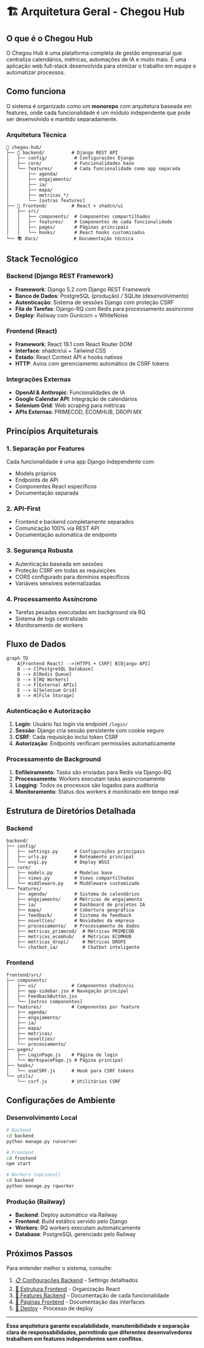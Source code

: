 # 🏗️ Arquitetura Geral - Chegou Hub

## O que é o Chegou Hub

O Chegou Hub é uma plataforma completa de gestão empresarial que centraliza calendários, métricas, automações de IA e muito mais. É uma aplicação web full-stack desenvolvida para otimizar o trabalho em equipe e automatizar processos.

## Como funciona

O sistema é organizado como um **monorepo** com arquitetura baseada em features, onde cada funcionalidade é um módulo independente que pode ser desenvolvido e mantido separadamente.

### Arquitetura Técnica

```
📁 chegou-hub/
├── 🔧 backend/          # Django REST API
│   ├── config/          # Configurações Django
│   ├── core/            # Funcionalidades base
│   └── features/        # Cada funcionalidade como app separada
│       ├── agenda/
│       ├── engajamento/
│       ├── ia/
│       ├── mapa/
│       ├── metricas_*/
│       └── [outras features]
├── 🎨 frontend/         # React + shadcn/ui
│   ├── src/
│   │   ├── components/  # Componentes compartilhados
│   │   ├── features/    # Componentes de cada funcionalidade
│   │   ├── pages/       # Páginas principais
│   │   └── hooks/       # React hooks customizados
└── 📚 docs/             # Documentação técnica
```

## Stack Tecnológico

### Backend (Django REST Framework)
- **Framework**: Django 5.2 com Django REST Framework
- **Banco de Dados**: PostgreSQL (produção) / SQLite (desenvolvimento)
- **Autenticação**: Sistema de sessões Django com proteção CSRF
- **Fila de Tarefas**: Django-RQ com Redis para processamento assíncrono
- **Deploy**: Railway com Gunicorn + WhiteNoise

### Frontend (React)
- **Framework**: React 19.1 com React Router DOM
- **Interface**: shadcn/ui + Tailwind CSS
- **Estado**: React Context API e hooks nativos
- **HTTP**: Axios com gerenciamento automático de CSRF tokens

### Integrações Externas
- **OpenAI & Anthropic**: Funcionalidades de IA
- **Google Calendar API**: Integração de calendários
- **Selenium Grid**: Web scraping para métricas
- **APIs Externas**: PRIMECOD, ECOMHUB, DROPI MX

## Princípios Arquiteturais

### 1. **Separação por Features**
Cada funcionalidade é uma app Django independente com:
- Models próprios
- Endpoints de API
- Componentes React específicos
- Documentação separada

### 2. **API-First**
- Frontend e backend completamente separados
- Comunicação 100% via REST API
- Documentação automática de endpoints

### 3. **Segurança Robusta**
- Autenticação baseada em sessões
- Proteção CSRF em todas as requisições
- CORS configurado para domínios específicos
- Variáveis sensíveis externalizadas

### 4. **Processamento Assíncrono**
- Tarefas pesadas executadas em background via RQ
- Sistema de logs centralizado
- Monitoramento de workers

## Fluxo de Dados

```mermaid
graph TD
    A[Frontend React] -->|HTTPS + CSRF| B[Django API]
    B --> C[PostgreSQL Database]
    B --> D[Redis Queue]
    D --> E[RQ Workers]
    E --> F[External APIs]
    E --> G[Selenium Grid]
    B --> H[File Storage]
```

### Autenticação e Autorização

1. **Login**: Usuário faz login via endpoint `/login/`
2. **Sessão**: Django cria sessão persistente com cookie seguro
3. **CSRF**: Cada requisição inclui token CSRF
4. **Autorização**: Endpoints verificam permissões automaticamente

### Processamento de Background

1. **Enfileiramento**: Tasks são enviadas para Redis via Django-RQ
2. **Processamento**: Workers executam tasks assincronamente
3. **Logging**: Todos os processos são logados para auditoria
4. **Monitoramento**: Status dos workers é monitorado em tempo real

## Estrutura de Diretórios Detalhada

### Backend
```
backend/
├── config/
│   ├── settings.py      # Configurações principais
│   ├── urls.py          # Roteamento principal
│   └── wsgi.py          # Deploy WSGI
├── core/
│   ├── models.py        # Modelos base
│   ├── views.py         # Views compartilhadas
│   └── middleware.py    # Middleware customizado
└── features/
    ├── agenda/          # Sistema de calendários
    ├── engajamento/     # Métricas de engajamento
    ├── ia/              # Dashboard de projetos IA
    ├── mapa/            # Cobertura geográfica
    ├── feedback/        # Sistema de feedback
    ├── novelties/       # Novidades da empresa
    ├── processamento/   # Processamento de dados
    ├── metricas_primecod/  # Métricas PRIMECOD
    ├── metricas_ecomhub/   # Métricas ECOMHUB
    ├── metricas_dropi/     # Métricas DROPI
    └── chatbot_ia/         # Chatbot inteligente
```

### Frontend
```
frontend/src/
├── components/
│   ├── ui/             # Componentes shadcn/ui
│   ├── app-sidebar.jsx # Navegação principal
│   ├── FeedbackButton.jsx
│   └── [outros componentes]
├── features/           # Componentes por feature
│   ├── agenda/
│   ├── engajamento/
│   ├── ia/
│   ├── mapa/
│   ├── metricas/
│   ├── novelties/
│   └── processamento/
├── pages/
│   ├── LoginPage.js    # Página de login
│   └── WorkspacePage.js # Página principal
├── hooks/
│   └── useCSRF.js      # Hook para CSRF tokens
└── utils/
    └── csrf.js         # Utilitários CSRF
```

## Configurações de Ambiente

### Desenvolvimento Local
```bash
# Backend
cd backend
python manage.py runserver

# Frontend  
cd frontend
npm start

# Workers (opcional)
cd backend
python manage.py rqworker
```

### Produção (Railway)
- **Backend**: Deploy automático via Railway
- **Frontend**: Build estático servido pelo Django
- **Workers**: RQ workers executam automaticamente
- **Database**: PostgreSQL gerenciado pelo Railway

## Próximos Passos

Para entender melhor o sistema, consulte:

1. [📋 Configurações Backend](backend/configuracoes.md) - Settings detalhados
2. [🎨 Estrutura Frontend](frontend/estrutura-frontend.md) - Organização React
3. [🔧 Features Backend](backend/features/) - Documentação de cada funcionalidade
4. [📱 Páginas Frontend](frontend/pages/) - Documentação das interfaces
5. [🚀 Deploy](deployment/railway-deploy.md) - Processo de deploy

---

**Essa arquitetura garante escalabilidade, manutenibilidade e separação clara de responsabilidades, permitindo que diferentes desenvolvedores trabalhem em features independentes sem conflitos.**